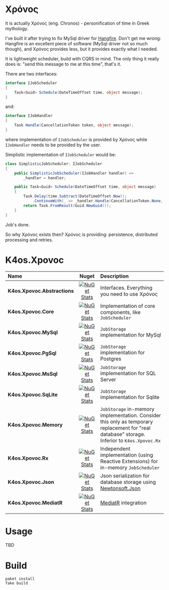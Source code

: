 # Χρόνος

It is actually Χρόνος (eng. Chronos) - personification of time in Greek mythology.

I've built it after trying to fix MySql driver for [Hangfire](https://www.hangfire.io/).
Don't get me wrong: Hangfire is an excellent piece of software (MySql driver not so much though), 
and Χρόνος provides less, but it provides exactly what I needed. 

It is lightweight scheduler, build with CQRS in mind.
The only thing it really does is: "send this message to me at this time", that's it.

There are two interfaces:

```c#
interface IJobScheduler 
{
    Task<Guid> Schedule(DateTimeOffset time, object message);
}
```

and:

```c#
interface IJobHandler
{
    Task Handle(CancellationToken token, object message);
}
```

where implementation of `IJobScheduler` is provided by Χρόνος 
while `IJobHandler` needs to be provided by the user.

Simplistic implementation of `IJobScheduler` would be:

```c#
class SimplisticJobScheduler: IJobScheduler
{
    public SimplisticJobScheduler(IJobHandler handler) =>
        _handler = handler;

    public Task<Guid> Schedule(DateTimeOffset time, object message)
    {
        Task.Delay(time.Subtract(DateTimeOffset.Now));
            .ContinueWith(_ => _handler.Handle(CancellationToken.None, message));
        return Task.FromResult(Guid.NewGuid());
    }
}
```

Job's done. 

So why Χρόνος exists then? Χρόνος is providing: persistence, distributed processing and retries.    

# K4os.Xpovoc

| Name | Nuget | Description |
|:-|:-:|:-|
| **K4os.Xpovoc.Abstractions** | [![NuGet Stats](https://img.shields.io/nuget/v/K4os.Xpovoc.Abstractions.svg)](https://www.nuget.org/packages/K4os.Xpovoc.Abstractions) | Interfaces. Everything you need to use Χρόνος |
| **K4os.Xpovoc.Core** | [![NuGet Stats](https://img.shields.io/nuget/v/K4os.Xpovoc.Core.svg)](https://www.nuget.org/packages/K4os.Xpovoc.Core) | Implementation of core components, like `JobScheduler` |
| **K4os.Xpovoc.MySql** | [![NuGet Stats](https://img.shields.io/nuget/v/K4os.Xpovoc.MySql.svg)](https://www.nuget.org/packages/K4os.Xpovoc.MySql) | `JobStorage` implementation for MySql |
| **K4os.Xpovoc.PgSql** | [![NuGet Stats](https://img.shields.io/nuget/v/K4os.Xpovoc.PgSql.svg)](https://www.nuget.org/packages/K4os.Xpovoc.PgSql) | `JobStorage` implementation for Postgres |
| **K4os.Xpovoc.MsSql** | [![NuGet Stats](https://img.shields.io/nuget/v/K4os.Xpovoc.MsSql.svg)](https://www.nuget.org/packages/K4os.Xpovoc.MsSql) | `JobStorage` implementation for SQL Server |
| **K4os.Xpovoc.SqLite** | [![NuGet Stats](https://img.shields.io/nuget/v/K4os.Xpovoc.SqLite.svg)](https://www.nuget.org/packages/K4os.Xpovoc.SqLite) | `JobStorage` implementation for Sqlite |
| **K4os.Xpovoc.Memory** | [![NuGet Stats](https://img.shields.io/nuget/v/K4os.Xpovoc.Memory.svg)](https://www.nuget.org/packages/K4os.Xpovoc.Memory) | `JobStorage` in-memory implementation. Consider this only as temporary replacement for "real database" storage. Inferior to `K4os.Xpovoc.Rx` |
| **K4os.Xpovoc.Rx** | [![NuGet Stats](https://img.shields.io/nuget/v/K4os.Xpovoc.Rx.svg)](https://www.nuget.org/packages/K4os.Xpovoc.Rx) | Independent implementation (using Reactive Extensions) for in-memory `JobScheduler` |
| **K4os.Xpovoc.Json** | [![NuGet Stats](https://img.shields.io/nuget/v/K4os.Xpovoc.Json.svg)](https://www.nuget.org/packages/K4os.Xpovoc.Json) | Json serialization for database storage using [Newtonsoft.Json](https://github.com/JamesNK/Newtonsoft.Json) |
| **K4os.Xpovoc.MediatR** | [![NuGet Stats](https://img.shields.io/nuget/v/K4os.Xpovoc.MediatR.svg)](https://www.nuget.org/packages/K4os.Xpovoc.MediatR) | [MediatR](https://github.com/jbogard/MediatR) integration |

# Usage

TBD

# Build

```shell
paket install
fake build
```
